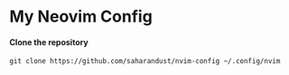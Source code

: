# My Neovim Config

#### Clone the repository

```shell
git clone https://github.com/saharandust/nvim-config ~/.config/nvim
```
